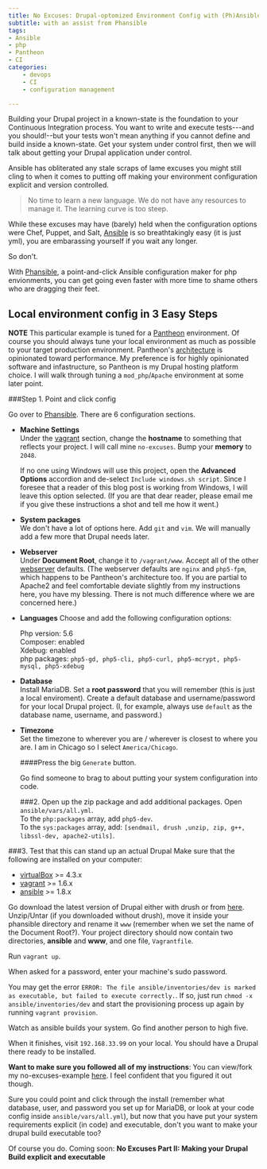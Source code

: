 ```yaml
---
title: No Excuses: Drupal-optomized Environment Config with (Ph)Ansible
subtitle: with an assist from Phansible
tags:
- Ansible
- php
- Pantheon
- CI
categories:
    - devops
    - CI
    - configuration management

---
```


Building your Drupal project in a known-state is the foundation to your Continuous Integration process.  You want to write and execute tests---and you should!--but your tests won't mean anything if you cannot define and build inside a known-state. Get your system under control first, then we will talk about getting your Drupal application under control.

Ansible has obliterated any stale scraps of lame excuses you might still cling to when it comes to putting off making your environment configuration explicit and version controlled.

> No time to learn a new language.
> We do not have any resources to manage it.
> The learning curve is too steep.

While these excuses may have (barely) held when the configuration options were Chef, Puppet, and Salt, [Ansible](http://www.ansible.com/home) is so breathtakingly easy (it is just yml), you are embarassing yourself if you wait any longer.

So don't.

With [Phansible](http://phansible.com/), a point-and-click Ansible configuration maker for php envionments, you can get going even faster with more time to shame others who are dragging their feet.

## Local environment config in 3 Easy Steps

**NOTE** This particular example is tuned for a [Pantheon](https://pantheon.io/) environment. Of course you should always tune your local environment as much as possible to your target production environment. Pantheon's [architecture](https://pantheon.io/platform/our-architecture) is opinionated toward performance. My preference is for highly opinionated software and infastructure, so Pantheon is my Drupal hosting platform choice. I will walk through tuning a `mod_php`/`Apache` environment at some later point.

###Step 1. Point and click config

Go over to [Phansible](http://phansible.com/). There are 6 configuration sections.

* **Machine Settings**  
    Under the [vagrant](http://phansible.com/#section-vagrant) section, change the **hostname** to something that reflects your project. I will call mine `no-excuses`. Bump your **memory** to `2048`.

    If no one using Windows will use this project, open the **Advanced Options** accordion and de-select `Include windows.sh script`. Since I foresee that a reader of this blog post is working from Windows, I will leave this option selected. (If you are that dear reader, please email me if you give these instructions a shot and tell me how it went.)

* **System packages**  
    We don't have a lot of options here. Add `git` and `vim`. We will manually add a few more that Drupal needs later.

* **Webserver**  
    Under **Document Root**, change it to `/vagrant/www`. Accept all of the other [webserver](http://phansible.com/#section-webserver) defaults. (The webserver defaults are `nginx` and `php5-fpm`, which happens to be Pantheon's architecture too. If you are partial to Apache2 and feel comfortable deviate slightly from my instructions here, you have my blessing. There is not much difference where we are concerned here.)

* **Languages**
    Choose and add the following configuration options:

    Php version: 5.6  
    Composer: enabled  
    Xdebug: enabled  
    php packages: `php5-gd, php5-cli, php5-curl, php5-mcrypt, php5-mysql, php5-xdebug`

* **Database**  
    Install MariaDB. Set a **root password** that you will remember (this is just a local enviroment). Create a default database and username/password for your local Drupal project. (I, for example, always use `default` as the database name, username, and password.)

* **Timezone**  
    Set the timezone to wherever you are / wherever is closest to where you are. I am in Chicago so I select `America/Chicago`.

    ####Press the big `Generate` button.

    Go find someone to brag to about putting your system configuration into code.

    ###2. Open up the zip package and add additional packages.
    Open `ansible/vars/all.yml`.  
    To the `php:packages` array, add `php5-dev`.  
    To the `sys:packages` array, add:  `[sendmail, drush ,unzip, zip, g++, libssl-dev, apache2-utils]`.  

###3. Test that this can stand up an actual Drupal
Make sure that the following are installed on your computer:
* [virtualBox](https://www.virtualbox.org/wiki/Downloads) >= 4.3.x
* [vagrant](http://downloads.vagrantup.com/) >= 1.6.x
* [ansible](http://docs.ansible.com/ansible/intro_installation.html#installing-the-control-machine) >= 1.8.x

Go download the latest version of Drupal either with drush or from [here](https://www.drupal.org/project/drupal). Unzip/Untar (if you downloaded without drush), move it inside your phansible directory and rename it `www` (remember when we set the name of the Document Root?). Your project directory should now contain two directories, **ansible** and **www**, and one file, `Vagrantfile`.

Run `vagrant up`.

When asked for a password, enter your machine's sudo password.

You may get the error `ERROR: The file ansible/inventories/dev is marked as executable, but failed to execute correctly.`. If so, just run `chmod -x ansible/inventories/dev` and start the provisioning process up again by running `vagrant provision`.

Watch as ansible builds your system. Go find another person to high five. 

When it finishes, visit `192.168.33.99` on your local. You should have a Drupal there ready to be installed.

**Want to make sure you followed all of my instructions**: You can view/fork my no-excuses-example [here](). I feel confident that you figured it out though.

Sure you could point and click through the install (remember what database, user, and password you set up for MariaDB, or look at your code config inside `ansible/vars/all.yml`), but now that you have put your system requirements explicit (in code) and executable, don't you want to make your drupal build executable too?

Of course you do. Coming soon: **No Excuses Part II: Making your Drupal Build explicit and executable**
